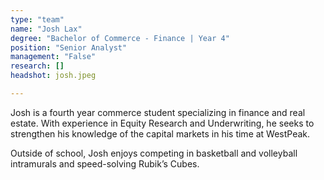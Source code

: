 ```yaml
---
type: "team"
name: "Josh Lax"
degree: "Bachelor of Commerce - Finance | Year 4"
position: "Senior Analyst"
management: "False"
research: []
headshot: josh.jpeg

---
```


Josh is a fourth year commerce student specializing in finance and real estate. With experience in Equity Research and Underwriting, he seeks to strengthen his knowledge of the capital markets in his time at WestPeak.

Outside of school, Josh enjoys competing in basketball and volleyball intramurals and speed-solving Rubik’s Cubes.
